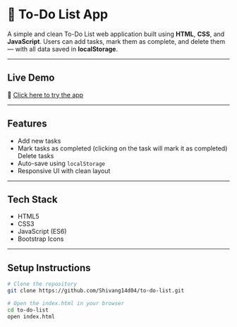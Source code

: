 # 📝 To-Do List App

A simple and clean To-Do List web application built using **HTML**, **CSS**, and **JavaScript**. Users can add tasks, mark them as complete, and delete them — with all data saved in **localStorage**.

---

## Live Demo

🔗 [Click here to try the app](https://shivang14d04.github.io/to-do-list)


---

## Features

-  Add new tasks
-  Mark tasks as completed (clicking on the task will mark it as completed)
   Delete tasks
-  Auto-save using `localStorage`
-  Responsive UI with clean layout

---

## Tech Stack

- HTML5
- CSS3
- JavaScript (ES6)
- Bootstrap Icons

---

## Setup Instructions

```bash
# Clone the repository
git clone https://github.com/Shivang14d04/to-do-list.git

# Open the index.html in your browser
cd to-do-list
open index.html

